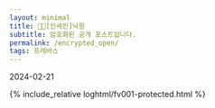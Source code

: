 ```yaml
---
layout: minimal
title: 🖤💚[인세인]낙원
subtitle: 암호화된 공개 포스트입니다.
permalink: /encrypted_open/
tags: 프레바스
---
```


2024-02-21




      
{% include_relative loghtml/fv001-protected.html %}





        
